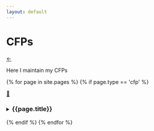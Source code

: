 ```yaml
---
layout: default
---
```


<style>
summary h3{
  display: inline-block
}
</style>

# CFPs

[←](..)

Here I maintain my CFPs

{% for page in site.pages %}
  {% if page.type == 'cfp' %}
  <article id="{{page.title | downcase | replace: ' ', '-'}}" class="cfp">
    <a href="#{{page.title | downcase | replace: ' ', '-'}}">🔗</a>
    <details>
    <summary><h3>{{page.title}}</h3></summary>
    {{page.content | markdownify}}
    </details>
  </article>
  {% endif %}
{% endfor %}

<script>
  function openDetails() {
    const others = document.querySelectorAll('details');
    others.forEach(detail => detail.removeAttribute('open'));
    if (location.hash) {
      const details = document.querySelector(`${location.hash} details`);
      details.setAttribute('open', true);
    }
  }
  window.addEventListener('hashchange', openDetails);
  openDetails();
</script>
